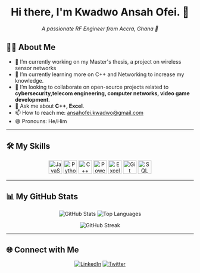 <h1 align="center">Hi there, I'm Kwadwo Ansah Ofei. 👋</h1>
<p align="center">
  <em>A passionate RF Engineer from Accra, Ghana 📍</em>
</p>

## 👨‍💻 About Me
- 🔭 I’m currently working on my Master's thesis, a project on wireless sensor networks
- 🌱 I’m currently learning more on C++ and Networking to increase my knowledge.
- 👯 I’m looking to collaborate on open-source projects related to **cybersecurity,telecom engineering, computer networks, video game development**.
- 💬 Ask me about **C++, Excel**.
- 📫 How to reach me: [ansahofei.kwadwo@gmail.com](ansahofei.kwadwo@gmail.com)
- 😄 Pronouns: He/Him

---

## 🛠️ My Skills

<p align="center">
  <a href="https://developer.mozilla.org/en-US/docs/Web/JavaScript" target="_blank" rel="noreferrer"><img src="https://raw.githubusercontent.com/AnsahOfei/readme-generator/main/public/icons/skills/javascript-colored.svg" width="36" height="36" alt="JavaScript" /></a>
  <a href="https://www.python.org/" target="_blank" rel="noreferrer"><img src="https://raw.githubusercontent.com/AnsahOfei/readme-generator/main/public/icons/skills/python-colored.svg" width="36" height="36" alt="Python" /></a>
  <a href="https://www.typescriptlang.org/" target="_blank" rel="noreferrer"><img src="https://raw.githubusercontent.com/AnsahOfei/readme-generator/main/public/icons/skills/typescript-colored.svg" width="36" height="36" alt="C++" /></a>
  <a href="https://reactjs.org/" target="_blank" rel="noreferrer"><img src="https://raw.githubusercontent.com/AnsahOfei/readme-generator/main/public/icons/skills/react-colored.svg" width="36" height="36" alt="Power BI" /></a>
  <a href="https://nodejs.org/en/" target="_blank" rel="noreferrer"><img src="https://raw.githubusercontent.com/AnsahOfei/readme-generator/main/public/icons/skills/nodejs-colored.svg" width="36" height="36" alt="Excel" /></a>
  <a href="https://git-scm.com/" target="_blank" rel="noreferrer"><img src="https://raw.githubusercontent.com/AnsahOfei/readme-generator/main/public/icons/skills/git-colored.svg" width="36" height="36" alt="Git" /></a>
  <a href="https://www.docker.com/" target="_blank" rel="noreferrer"><img src="https://raw.githubusercontent.com/AnsahOfei/readme-generator/main/public/icons/skills/docker-colored.svg" width="36" height="36" alt="SQL" /></a>
</p>

---

## 📊 My GitHub Stats

<p align="center">
  <img src="https://github-readme-stats.vercel.app/api?username=AnsahOfei&show_icons=true&theme=radical&hide_border=true&count_private=true" alt="GitHub Stats" />
  <img src="https://github-readme-stats.vercel.app/api/top-langs/?username=AnsahOfei&layout=compact&theme=radical&hide_border=true" alt="Top Languages" />
</p>
<p align="center">
  <img src="https://github-readme-streak-stats.herokuapp.com/?user=AnsahOfei&theme=radical&hide_border=true" alt="GitHub Streak" />
</p>

---

## 🌐 Connect with Me
<p align="center">
<a href="https://www.linkedin.com/in/YOUR_LINKEDIN_USERNAME/"><img src="https://img.shields.io/badge/LinkedIn-0077B5?style=for-the-badge&logo=linkedin&logoColor=white" alt="LinkedIn"/></a>
<a href="https://twitter.com/daedragen"><img src="https://img.shields.io/badge/Twitter-1DA1F2?style=for-the-badge&logo=twitter&logoColor=white" alt="Twitter"/></a>
</p>
